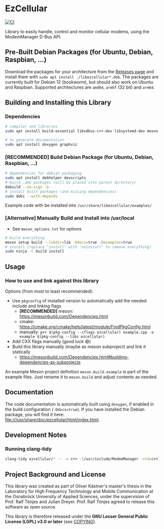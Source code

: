 # EzCellular

[![CI](https://github.com/okaestne/ezcellular/actions/workflows/build-and-test.yml/badge.svg)](https://github.com/okaestne/ezcellular/actions/workflows/build-and-test.yml)

Library to easily handle, control and monitor cellular modems, using the ModemManager D-Bus API.

## Pre-Built Debian Packages (for Ubuntu, Debian, Raspbian, ...)

Download the packages for your architecture from the [Releases page](https://github.com/okaestne/ezcellular/releases) and install them with `sudo apt install ./libezcellular*.deb`.
The packages are currently built for Debian 12 (bookworm), but should also work on Ubuntu and Raspbian.
Supported architectures are `amd64`, `armhf` (32 bit) and `arm64`.

## Building and Installing this Library

### Dependencies

```bash
# compiler and libraries
sudo apt install build-essential libsdbus-c++-dev libsystemd-dev meson modemmanager-dev pkg-config

# to generate documentation
sudo apt install doxygen graphviz
```

### [RECOMMENDED] Build Debian Package (for Ubuntu, Debian, Raspbian, ...)

```bash
# dependencies for debian packaging
sudo apt install debhelper devscripts
# build .deb packages (will be placed into parent directory)
debuild --no-sign -b
# install built packages (and missing dependencies)
sudo debi --with-depends
```

Example code with be installed into `/usr/share/libezcellular/examples/`

### [Alternative] Manually Build and Install into /usr/local

* See `meson_options.txt` for options

```bash
# build everything
meson setup build --libdir=lib -Ddocs=true -Dexamples=true
# install (replace "install" with "uninstall" to remove everything)
sudo ninja -C build install
```

## Usage

### How to use and link against this library

Options (from most to least recommended):

* Use `pkgconfig` of installed version to automatically add the needed include and linking flags
  * **[RECOMMENDED]** meson: https://mesonbuild.com/Dependencies.html
  * cmake: https://cmake.org/cmake/help/latest/module/FindPkgConfig.html
  * manually: `g++ $(pkg-config --cflags ezcellular) example.cpp -o example $(pkg-config --libs ezcellular)`
* Add CXX flags manually (good luck :smile:)
* Build this library manually (maybe as meson subproject) and link it statically
  * https://mesonbuild.com/Dependencies.html#building-dependencies-as-subprojects

An example Meson project definition `meson.build.example` is part of the example files.
Just rename it to `meson.build` and adjust contents as needed.

## Documentation

The code documentation is automatically built using `doxygen`, if enabled in the build configuration (`-Ddocs=true`).
If you have installed the Debian package, you will find it here: <a href="file:///usr/share/doc/ezcellular/html/index.html">file:///usr/share/doc/ezcellular/html/index.html</a>.

## Development Notes

### Running clang-tidy

```bash
clang-tidy ezcellular/* -- -x c++ -I/usr/include/ModemManager -std=c++17
```

## Project Background and License

This library was created as part of Oliver Kästner's master's thesis in the Laboratory for High Frequency Technology and Mobile Communication at the Osnabrück University of Applied Sciences, under the supervision of Prof. Ralf Tönjes and Julian Dreyer.
Prof. Ralf Tönjes agreed to release this software as open source.

This library is therefore released under the **GNU Lesser General Public License (LGPL) v3.0 or later** (see [COPYING](COPYING)).
